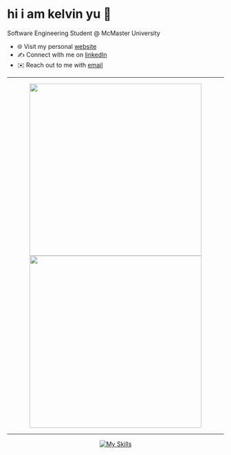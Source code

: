 # hi i am kelvin yu 👋
Software Engineering Student @ McMaster University 
- 🌐 Visit my personal [website](https://kelvinu.ca/)
- ✍️ Connect with me on [linkedIn](https://www.linkedin.com/in/kelvin-u/)
- ✉️ Reach out to me with [email](mailto:yukaiwenn@gmail.com)


<hr>
<p align="center">
  <img src="https://github-readme-stats-git-master-ukaiwen-gmailcom.vercel.app/api?username=kelvin-u&show_icons=true&theme=dark&hide_border=false" width="400">
  <img src="https://github-readme-streak-stats.herokuapp.com?user=kelvin-u&theme=dark&hide_border=true" width="400">
</p>
<hr>
<p align="center">
  <a href="https://skillicons.dev">
    <img src="https://skillicons.dev/icons?i=python,java,php,mysql,react,figma,js,css,html,git" alt="My Skills">
  </a>
</p>

